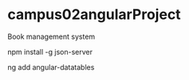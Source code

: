 # campus02angularProject
Book management system

npm install -g json-server

ng add angular-datatables
